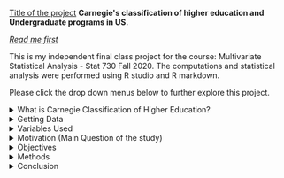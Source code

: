 <u>Title of the project</u> <b> Carnegie's classification of higher education and Undergraduate programs in US.</b>

<u><i>Read me first</u></i>

This is my independent final class project for the course: Multivariate Statistical Analysis - Stat 730 Fall 2020. The computations and statistical analysis were performed using R studio and R markdown. 

Please click the drop down menus below to further explore this project.

<details><summary>What is Carnegie Classification of Higher Education?</summary>

According to the US News and World Report, there are 4,298 degree-granting post-secondary institutions in the US. Among them, 418 are doctoral universities as classified by the Carnegie Classification of Institutions of Higher Education and to narrow it down, only 131, 135, and 152 of those 418 schools have respectively R1, R2, and R3 (D/PU) distinction. By the definition of Carnegie Classification, the R1 is a category of doctoral universities that have very high research activities, the R2 is a category of doctoral universities that conduct high research activities but at the magnitude, less than that of the R1 type, and finally the R3 is a class of doctoral universities which award professional degrees or Ph.D. degrees with low research activities.

</details>

<details><summary>Getting Data</summary>
Data for the school year 2018-2019 from 357 doctoral universities were used in this study. The data was obtained from College Scorecard, an online tool created by the United States government for consumers to compare the cost and value of higher education institutions in the United States (US).
The data selected is a subset of the <a href="https://data.ed.gov/dataset/college-scorecard-all-data-files-through-6-2020/resources?resource=823ac095-bdfc-41b0-b508-4e8fc3110082"> original data</a>. Our subset only contains information for those US universities that are classified as R1, R2 or R3 by the Carnegie Classification of Higher Education.
</details>

<details><summary>Variables Used</summary>
The variables of the data with their abbreviations are as follows:
<ol><li>INST_NAME – Name of the Institution</li>
<li>STATE – State Abbreviation</li>
<li>CONTROL – Type of Institution: 1 = Public and 0 = Private</li>
<li>STATE_FIPS – FIPS Code of the state where the school is located</li>
<li>CC_BASIC – 2018-2019 Carnegie Basic Classification: R1 = Doctoral Universities with very high research activities, R2 = Doctoral Universities with high research activities, and R3 = Doctoral/Professional universities</li>
<li>FAM_INC – Median Family Income of undergraduate students</li>
<li>SAT_AVG – Average SAT scores</li>
<li>ADM_RATE – Admission Rate</li>
<li>UG_ENRL - Enrollment of undergraduate certificate/degree-seeking students</li>
<li>AVG_FAC_SAL – Average faculty salary per month calculated in 2015 real dollars</li>
<li>RET_RATE – Full-time retention rate</li>
<li>AVG_GRANT – Percentage of full-time, first-time degree/certificate-seeking undergraduate students awarded a Pell Grant</li>
<li>MD_EARN_10 – Median Earnings of the graduates after 10 years of working</li>
<li>MN_EARN_10 – Mean Earnings of the graduates after 10 years of working</li>
<li>UNEMP_RATE – An unemployment rate of graduates after a year of graduating</li>
<li>GRAD_DEBT_MDN – Median graduate debts at the time of graduation</li>
<li>GRAD_RATE_6 – Degree Completion rate for first-time, full-time students at four-year institutions (150% of the expected time to completion)</li> 
<li>GRAD_RATE_4 – Degree Completion rate for first-time, full-time students at four-year institutions (100% of the expected time to completion)</li>
</ol>

</details>

<details><summary>Motivation (Main Question of the study)</summary>
If it were for a graduate, especially a doctoral applicant, to choose among these three research categories of universities, the choice of an R1 school should be obvious because enrolling in an R1 school’s graduate program would mean more extensive research and funding opportunities along with the privilege to work with some highly qualified faculty. However, how would it be the case for an undergraduate applicant? Like doctoral students, do undergraduate students have any significant advantage for choosing an R1 school over an R2, or an R2 school over an R3? Or does the Carnegie classification even matter when it comes to undergraduates’ degree outcomes? The big picture of this research is to inform future college applicants about the degree outcomes based on the classification of the universities in the US which can give them an idea if they should follow the graduate applicants’ most desired category of schools, R1.
</details>

<details><summary>Objectives</summary>
This study has the following objectives:
<ol>
<li>To classify universities based on institutional size and performance. The subjects of the study are approached from the perspectives of admission rate, enrollment size, graduation rate, post-graduation income, and the unemployment rate among the graduates. </li>
<li>To predict and compare graduation rate within 6 years, median debt at the time of graduation, and graduates median income after 10 years among the three categories of research universities.</li>
</details>
<details><summary>Methods</summary>
To address the goals of this study, the following multivariate methods were used:
<blockquote>
<details style="margin-left: 40px"><summary>Principal Component Analysis (PCA)</summary>
The data set chosen for this project contains 18 variables (Appendix I). Not only it can be tedious to analyze all the variables for the analysis, but some information may be of little importance in addressing our study goals. Hence, through PCA, the variance-covariance structure of a set of variables through a few linear combinations of these variables was explained. As the variables in our dataset had different measurement units, the PCA was conducted using normalized variables. Two principal components were used in the continuous variables of this study. The first PCA was performed in the overall data to aid the subsequent analysis, discrimination, and classification. The second PCA was employed in the original data set without the predictor variables. Besides, a scree plot of each PCAs was obtained which suggested how many Principal Components (PCs) to choose from. The PCs that equaled maximum variation in the original data set without predictor variables were then merged with a dataset that contained only the original three predictor variables, to use the newly formed data set for multivariate regression analysis.
</details>
<details style="margin-left: 40px"><summary>Discriminant and Classification Analysis</summary>
Using an R-package ‘MASS’, a linear discrimination analysis was applied to find some variables within our dataset that best distinguishes between the three categories of universities. A linear discriminant was chosen over a quadratic as the former gave less estimated actual error rate (AER) and since our values are from the PCA, common covariance among the variables is assumed.
</details>
<details style="margin-left: 40px"><summary>Multivariate Regression</summary>
Using the PCs resulted from a PCA on the original dataset as predictors, a multivariate regression model was used to predict graduation rate, graduate’s debt, and graduates' median earning after 10 years of working, among the three types of research institutions. The uncertainty of this prediction was quantified using a 95% confidence interval.
</details>
<blockquote/>
</details>

<details><summary>Conclusion</summary>
The linear discriminant analysis (LDA) showed some promising results on distinguishing among the type of the research universities and the undergraduates’ outcomes, the prediction based on the MANOVA test gave us contrasting results that is a student with a higher SAT score had a greater chance of graduating within 6 years in a lower-tier school while incurring similar amount of debt and accumulating similar decade long earning prospect to that of higher tier universities. Hence, based on the results above we found no significant evidence that the undergraduate students have better graduation rates and post-graduation outcomes at a higher tier school.
</details>

